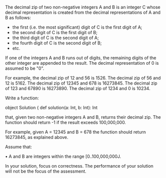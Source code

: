 The decimal zip of two non-negative integers A and B is an integer C whose decimal representation is created from the decimal 
representations of A and B as follows:

-  the first (i.e. the most significant) digit of C is the first digit of A;
-  the second digit of C is the first digit of B;
- the third digit of C is the second digit of A;
- the fourth digit of C is the second digit of B;
- etc.

If one of the integers A and B runs out of digits, the remaining digits of the other integer are appended to the result. The decimal 
representation of 0 is assumed to be "0".

For example, the decimal zip of 12 and 56 is 1526. The decimal zip of 56 and 12 is 5162. The decimal zip of 12345 and 678 is 
16273845. The decimal zip of 123 and 67890 is 16273890. The decimal zip of 1234 and 0 is 10234.

Write a function:

  object Solution { def solution(a: Int, b: Int): Int

that, given two non-negative integers A and B, returns their decimal zip. The function should return -1 if the result exceeds 
100,000,000.

For example, given A = 12345 and B = 678 the function should return 16273845, as explained above. 

Assume that:

  • A and B are integers within the range [0..100,000,000J.

In your solution, focus on correctness. The performance of your solution will not be the focus of the assessment.
